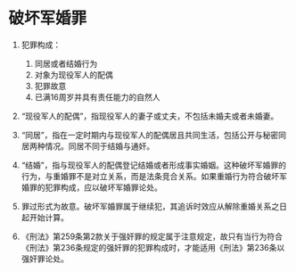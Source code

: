 # 破坏军婚罪


1. 犯罪构成：
    1. 同居或者结婚行为
    2. 对象为现役军人的配偶
    3. 犯罪故意
    4. 已满16周岁并具有责任能力的自然人

1. “现役军人的配偶”，指现役军人的妻子或丈夫，不包括未婚夫或者未婚妻。

2. “同居”，指在一定时期内与现役军人的配偶居且共同生活，包括公开与秘密同居两种情况。同居不同于结婚与通奸。

3. “结婚”，指与现役军人的配偶登记结婚或者形成事实婚姻。这种破坏军婚罪的行为，与重婚罪不是对立关系，而是法条竞合关系。如果重婚行为符合破坏军婚罪的犯罪构成，应以破坏军婚罪论处。

4. 罪过形式为故意。破坏军婚罪属于继续犯，其追诉时效应从解除重婚关系之日起开始计算。

5. 《刑法》第259条第2款关于强奸罪的规定属于注意规定，故只有当行为符合《刑法》第236条规定的强奸罪的犯罪构成时，才能适用《刑法》第236条以强奸罪论处。



